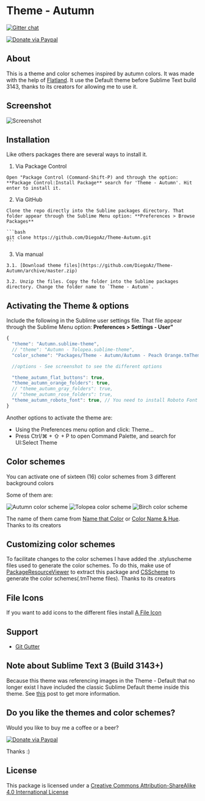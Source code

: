 # Theme - Autumn

[![Gitter chat](https://badges.gitter.im/gitterHQ/gitter.png)](https://gitter.im/Theme-Autumn/Lobby)

[![Donate via Paypal](https://www.paypalobjects.com/webstatic/mktg/logo/pp_cc_mark_37x23.jpg)](https://www.paypal.me/DiegoAz)


## About

  This is a theme and color schemes inspired by autumn colors. It was made with the help of [Flatland](https://github.com/thinkpixellab/flatland). It use the Default theme before Sublime Text build 3143, thanks to its creators for allowing me to use it.

## Screenshot

  ![Screenshot](screenshot.gif)


## Installation

  Like others packages there are several ways to install it.

  1. Via Package Control   

    Open "Package Control (Command-Shift-P) and through the option: **Package Control:Install Package** search for 'Theme - Autumn'. Hit enter to install it.
   

  2. Via GitHub

    Clone the repo directly into the Sublime packages directory. That folder appear through the Sublime Menu option: **Preferences > Browse Packages** 

    ```bash
    git clone https://github.com/DiegoAz/Theme-Autumn.git
    ```

  3. Via manual

    3.1. [Download theme files](https://github.com/DiegoAz/Theme-Autumn/archive/master.zip)

    3.2. Unzip the files. Copy the folder into the Sublime packages directory. Change the folder name to `Theme - Autumn`.


## Activating the Theme & options

  Include the following in the Sublime user settings file. That file appear through the Sublime Menu option: **Preferences > Settings - User"**

  ```javascript
  {
    "theme": "Autumn.sublime-theme",
    // "theme": "Autumn - Tolopea.sublime-theme",
    "color_scheme": "Packages/Theme - Autumn/Autumn - Peach Orange.tmTheme"

    //options - See screenshot to see the different options 

    "theme_autumn_flat_buttons": true,
    "theme_autumn_orange_folders": true,
    // "theme_autumn_gray_folders": true,
    // "theme_autumn_rose_folders": true,
    "theme_autumn_roboto_font": true, // You need to install Roboto Font and Roboto Font Medium 
  }
  ```
  Another options to activate the theme are:

  - Using the Preferences menu option and click: Theme... 
  - Press Ctrl/⌘ + ⇧ + P to open Command Palette, and search for UI:Select Theme

## Color schemes

  You can activate one of sixteen (16) color schemes from 3 different background colors

  Some of them are:

  ![Autumn color scheme](Autumn.PNG)
  ![Tolopea color scheme](Tolopea.PNG)
  ![Birch color scheme](Birch.PNG) 

  The name of them came from [Name that Color](http://chir.ag/projects/name-that-color/) or [Color Name & Hue](http://www.color-blindness.com/color-name-hue/). Thanks to its creators  


## Customizing color schemes

  To facilitate changes to the color schemes I have added the .styluscheme files used to generate the color schemes. To do this, make use of [PackageResourceViewer](https://packagecontrol.io/packages/PackageResourceViewer) to extract this package and [CSScheme](https://packagecontrol.io/packages/CSScheme) to generate the color schemes(.tmTheme files). Thanks to its creators

## File Icons

  If you want to add icons to the different files install [A File Icon](https://packagecontrol.io/packages/A%20File%20Icon)


## Support

  - [Git Gutter](https://packagecontrol.io/packages/GitGutter)

## Note about Sublime Text 3 (Build 3143+)

  Because this theme was referencing images in the Theme - Default that no longer exist I have included the classic Sublime Default theme inside this theme. See [this](https://forum.sublimetext.com/t/very-colorful-tabs/31244) post to get more information.

## Do you like the themes and color schemes?

  Would you like to buy me a coffee or a beer?

  [![Donate via Paypal](https://www.paypalobjects.com/webstatic/mktg/logo/pp_cc_mark_37x23.jpg)](https://www.paypal.me/DiegoAz)

  Thanks :)

## License

  This package is licensed under a [Creative Commons Attribution-ShareAlike 4.0 International License](http://creativecommons.org/licenses/by-sa/4.0/)